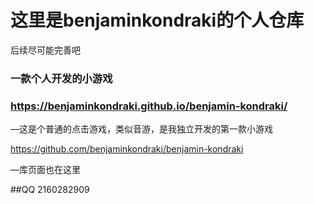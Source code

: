 # 这里是benjaminkondraki的个人仓库

后续尽可能完善吧

### 一款个人开发的小游戏


### https://benjaminkondraki.github.io/benjamin-kondraki/

—这是个普通的点击游戏，类似音游，是我独立开发的第一款小游戏









https://github.com/benjaminkondraki/benjamin-kondraki

—库页面也在这里



##QQ
2160282909
